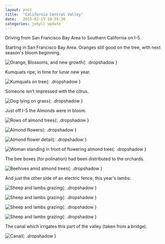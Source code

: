 ```yaml
---
layout: post
title:  "California Central Valley"
date:   2015-02-15 10:55:30
categories: jekyll update
---
```

Driving from San Francisco Bay Area to Southern California on I-5.  

Starting in San Francisco Bay Area.  Oranges still good on the tree, with next season's bloom beginning.  

![Orange, Blossoms, and new growth](/images/central_valley_spring/orange.png){: .dropshadow }  

Kumquats ripe, in time for lunar new year.  

![Kumquats on tree](/images/central_valley_spring/kumquat.png){: .dropshadow }  

Someone isn't impressed with the citrus.  

![Dog lying on grass](/images/central_valley_spring/unimpressed.png){: .dropshadow }  

Just off I-5 the Almonds were in bloom.  

![Rows of almond trees](/images/central_valley_spring/almonds1.png){: .dropshadow }  

![Almond flowers](/images/central_valley_spring/almonds2.png){: .dropshadow }  

![Almond flower detail](/images/central_valley_spring/almonds3.png){: .dropshadow }  

![Woman standing in front of flowering almond tree](/images/central_valley_spring/almonds_s.png){: .dropshadow }  

The bee boxes (for polination) had been distributed to the orchards.  

![Beehives amid almond trees](/images/central_valley_spring/almonds_b.png){: .dropshadow }  

And just the other side of an electric fence, this year's lambs:  

![Sheep and lambs grazing](/images/central_valley_spring/sheep1.png){: .dropshadow }  

![Sheep and lambs grazing](/images/central_valley_spring/sheep2.png){: .dropshadow }  

![Sheep and lambs grazing](/images/central_valley_spring/sheep3.png){: .dropshadow }  

![Sheep and lambs grazing](/images/central_valley_spring/sheep4.png){: .dropshadow }  

The canal which irrigates this part of the valley (taken from a bridge).  

![Canal](/images/central_valley_spring/canal.png){: .dropshadow }  


